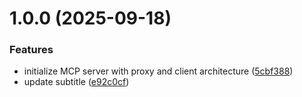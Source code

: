 # 1.0.0 (2025-09-18)


### Features

* initialize MCP server with proxy and client architecture ([5cbf388](https://github.com/macuse-app/macuse/commit/5cbf3884a3db41e8769e833705344d58c83c7a5a))
* update subtitle ([e92c0cf](https://github.com/macuse-app/macuse/commit/e92c0cf22db2651f2daaa772555c3b9ec1682978))
